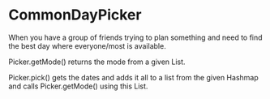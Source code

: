 # CommonDayPicker
When you have a group of friends trying to plan something and need to find the best day where everyone/most is available. 

Picker.getMode() returns the mode from a given List<Integer>.

Picker.pick() gets the dates and adds it all to a list from the given Hashmap and calls Picker.getMode() using this List.

